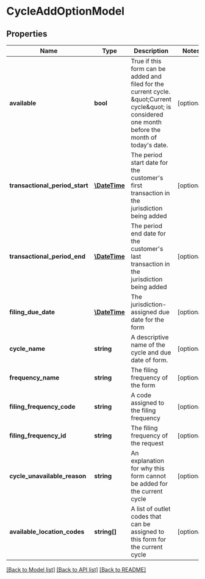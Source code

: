 # CycleAddOptionModel

## Properties
Name | Type | Description | Notes
------------ | ------------- | ------------- | -------------
**available** | **bool** | True if this form can be added and filed for the current cycle. \&quot;Current cycle\&quot; is considered one month before the month of today&#39;s date. | [optional] 
**transactional_period_start** | [**\DateTime**](\DateTime.md) | The period start date for the customer&#39;s first transaction in the jurisdiction being added | [optional] 
**transactional_period_end** | [**\DateTime**](\DateTime.md) | The period end date for the customer&#39;s last transaction in the jurisdiction being added | [optional] 
**filing_due_date** | [**\DateTime**](\DateTime.md) | The jurisdiction-assigned due date for the form | [optional] 
**cycle_name** | **string** | A descriptive name of the cycle and due date of form. | [optional] 
**frequency_name** | **string** | The filing frequency of the form | [optional] 
**filing_frequency_code** | **string** | A code assigned to the filing frequency | [optional] 
**filing_frequency_id** | **string** | The filing frequency of the request | [optional] 
**cycle_unavailable_reason** | **string** | An explanation for why this form cannot be added for the current cycle | [optional] 
**available_location_codes** | **string[]** | A list of outlet codes that can be assigned to this form for the current cycle | [optional] 

[[Back to Model list]](../README.md#documentation-for-models) [[Back to API list]](../README.md#documentation-for-api-endpoints) [[Back to README]](../README.md)


